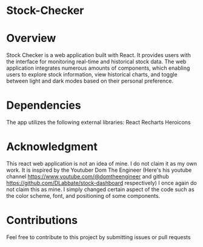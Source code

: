 # Stock-Checker

# Overview
Stock Checker is a web application built with React. It provides users with the interface for monitoring real-time and historical stock data. The web application integrates numerous amounts of components, which enabling users to explore stock information, view historical charts, and toggle between light and dark modes based on their personal preference.

# Dependencies
The app utilizes the following external libraries:
React
Recharts
Heroicons

# Acknowledgment
This react web application is not an idea of mine. I do not claim it as my own work. It is inspired by the Youtuber Dom The Engineer (Here's his youtube channel https://www.youtube.com/@domtheengineer and github https://github.com/DLabbate/stock-dashboard respectively) I once again do not claim this as mine. I simply changed certain aspect of the code such as the color scheme, font, and positioning of some components. 

# Contributions 
Feel free to contribute to this project by submitting issues or pull requests

